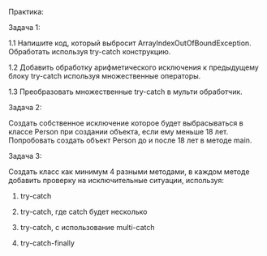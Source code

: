 Практика:

Задача 1:

1.1 Напишите код, который выбросит ArrayIndexOutOfBoundException. Обработать используя try-catch конструкцию.

1.2 Добавить обработку арифметического исключения к предыдущему блоку try-catch используя множественные операторы.

1.3 Преобразовать множественные try-catch в мульти обработчик.

Задача 2:

Создать собственное исключение которое будет выбрасываться в классе Person при создании объекта, если ему меньше 18 лет.
Попробовать создать объект Person до и после 18 лет в методе main.

Задача 3:

Создать класс как минимум 4 разными методами, в каждом методе добавить проверку на исключительные ситуации, используя:

1. try-catch

2. try-catch, где catch будет несколько

3. try-catch, с использование multi-catch

4. try-catch-finally
